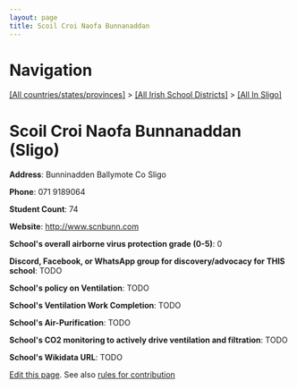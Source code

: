 ```yaml
---
layout: page
title: Scoil Croi Naofa Bunnanaddan
---
```

# Navigation

[[All countries/states/provinces]](../../..) > [[All Irish School Districts]](../..) > [[All In Sligo]](..)

# Scoil Croi Naofa Bunnanaddan (Sligo)

**Address**: Bunninadden Ballymote Co Sligo

**Phone**: 071 9189064

**Student Count**: 74

**Website**: <http://www.scnbunn.com>

**School's overall airborne virus protection grade (0-5)**: 0

**Discord, Facebook, or WhatsApp group for discovery/advocacy for THIS school**: TODO

**School's policy on Ventilation**: TODO

**School's Ventilation Work Completion**: TODO

**School's Air-Purification**: TODO

**School's CO2 monitoring to actively drive ventilation and filtration**: TODO

**School's Wikidata URL**: TODO


[Edit this page](https://github.com/ventilate-schools/Ireland/edit/main/./Sligo/Scoil_Croi_Naofa_Bunnanaddan.md). See also [rules for contribution](../../../contribution-rules/)